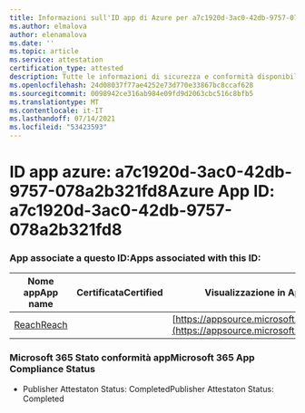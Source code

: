 ```yaml
---
title: Informazioni sull'ID app di Azure per a7c1920d-3ac0-42db-9757-078a2b321fd8
ms.author: elmalova
author: elenamalova
ms.date: ''
ms.topic: article
ms.service: attestation
certification_type: attested
description: Tutte le informazioni di sicurezza e conformità disponibili per a7c1920d-3ac0-42db-9757-078a2b321fd8.
ms.openlocfilehash: 24d08037f77ae4252e73d770e33867bc8ccaf628
ms.sourcegitcommit: 0098942ce316ab984e09fd9d2063cbc516c8bfb5
ms.translationtype: MT
ms.contentlocale: it-IT
ms.lasthandoff: 07/14/2021
ms.locfileid: "53423593"
---
```

# <a name="azure-app-id-a7c1920d-3ac0-42db-9757-078a2b321fd8"></a><span data-ttu-id="c4791-103">ID app azure: a7c1920d-3ac0-42db-9757-078a2b321fd8</span><span class="sxs-lookup"><span data-stu-id="c4791-103">Azure App ID: a7c1920d-3ac0-42db-9757-078a2b321fd8</span></span>


### <a name="apps-associated-with-this-id"></a><span data-ttu-id="c4791-104">App associate a questo ID:</span><span class="sxs-lookup"><span data-stu-id="c4791-104">Apps associated with this ID:</span></span>
| <span data-ttu-id="c4791-105">**Nome app**</span><span class="sxs-lookup"><span data-stu-id="c4791-105">**App name**</span></span> | <span data-ttu-id="c4791-106">**Certificata**</span><span class="sxs-lookup"><span data-stu-id="c4791-106">**Certified**</span></span> | <span data-ttu-id="c4791-107">**Visualizzazione in AppSource**</span><span class="sxs-lookup"><span data-stu-id="c4791-107">**View in AppSource**</span></span> |
|-|-|-|
| [<span data-ttu-id="c4791-108">Reach</span><span class="sxs-lookup"><span data-stu-id="c4791-108">Reach</span></span>](https://docs.microsoft.com/en-us/microsoft-365-app-certification/forward/WA200002045) |  | [https://appsource.microsoft.com/product/office/WA200002045](https://appsource.microsoft.com/product/office/WA200002045) |

### <a name="microsoft-365-app-compliance-status"></a><span data-ttu-id="c4791-109">Microsoft 365 Stato conformità app</span><span class="sxs-lookup"><span data-stu-id="c4791-109">Microsoft 365 App Compliance Status</span></span>
- <span data-ttu-id="c4791-110">Publisher Attestaton Status: Completed</span><span class="sxs-lookup"><span data-stu-id="c4791-110">Publisher Attestaton Status: Completed</span></span>
